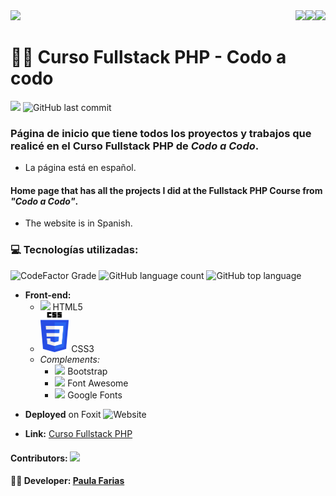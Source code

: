 <!--Create Badges on https://pufler.dev/git-badges/ and https://shields.io/category/social-->

<img align="right" src="https://badges.pufler.dev/updated/pauladanielafarias/pauladanielafarias?style=social&color=purple&logo=github">
 <img align="right" src="https://badges.pufler.dev/visits/pauladanielafarias/pauladanielafarias?style=flat&color=purple&logo=github"> <a src="https://github.com/pauladanielafarias/?tab=follow"><img align="right" src="https://img.shields.io/github/followers/pauladanielafarias?label=Follow&style=social"></a> 
<img src="https://badges.pufler.dev/created/pauladanielafarias/pauladanielafarias?style=flat-square&color=black&logo=github">


# :woman_student: Curso Fullstack PHP - Codo a codo

<img src="https://img.shields.io/github/repo-size/pauladanielafarias/curso_fullstack_php?style=flat&logo=github"> 
<img alt="GitHub last commit" src="https://img.shields.io/github/last-commit/pauladanielafarias/curso_fullstack_php">

### Página de inicio que tiene todos los proyectos y trabajos que realicé en el Curso Fullstack PHP de _Codo a Codo_.
- La página está en español.

#### Home page that has all the projects I did at the Fullstack PHP Course from _"Codo a Codo"_.
- The website is in Spanish.

### :computer: Tecnologías utilizadas: 

<img alt="CodeFactor Grade" src="https://img.shields.io/codefactor/grade/github/pauladanielafarias/curso_fullstack_php/master?&logo=codefactor&logoColor=green"> 
<img alt="GitHub language count" src="https://img.shields.io/github/languages/count/pauladanielafarias/curso_fullstack_php"> 
<img alt="GitHub top language" src="https://img.shields.io/github/languages/top/pauladanielafarias/curso_fullstack_php">

- **Front-end:** 
  - <img width="10%" src="https://www.vectorlogo.zone/logos/w3_html5/w3_html5-icon.svg"> HTML5
  - <img width="10%" src="https://github.com/pauladanielafarias/pauladanielafarias/blob/master/images/css3-sm.png"> CSS3
  - _Complements:_ 
    - <img width="10%" src="https://www.vectorlogo.zone/logos/getbootstrap/getbootstrap-icon.svg"> Bootstrap
    - <img width="10%" src="https://www.vectorlogo.zone/logos/font-awesome/font-awesome-icon.svg"> Font Awesome
    - <img width="10%" src="https://www.vectorlogo.zone/logos/google/google-icon.svg"> Google Fonts

<!--Create Badge on https://shields.io/category/monitoring-->
- **Deployed** on Foxit  <img alt="Website" src="https://img.shields.io/website?url=http%3A%2F%2Fcursofullstackphp.foxit.com.ar%2Fcomision2014%2FPaula_Daniela_Farias">

- **Link:** [Curso Fullstack PHP](http://cursofullstackphp.foxit.com.ar/comision2014/Paula_Daniela_Farias/)

#### Contributors: <img src="https://badges.pufler.dev/contributors/pauladanielafarias/pauladanielafarias?size=50&padding=5&bots=true">

#### :woman_technologist: **Developer:** [Paula Farias](https://linkedin.com/in/paulafarias)

